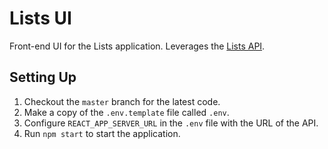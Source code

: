 # Lists UI

Front-end UI for the Lists application. Leverages the [Lists API](https://github.com/gavinflud/lists-api).

## Setting Up

1. Checkout the `master` branch for the latest code.
1. Make a copy of the `.env.template` file called `.env`.
1. Configure `REACT_APP_SERVER_URL` in the `.env` file with the URL of the API.
1. Run `npm start` to start the application.